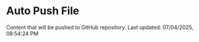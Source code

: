# Auto Push File

Content that will be pushed to GitHub repository.
Last updated: 07/04/2025, 08:54:24 PM